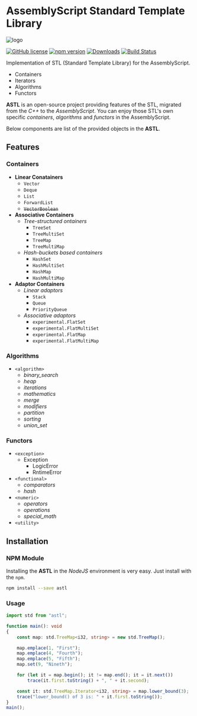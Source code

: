# AssemblyScript Standard Template Library
![logo](https://user-images.githubusercontent.com/13158709/98328610-7b5f4d00-2039-11eb-8135-6cf8100a12b3.png)

[![GitHub license](https://img.shields.io/badge/license-MIT-blue.svg)](https://github.com/samchon/astl/blob/master/LICENSE)
[![npm version](https://badge.fury.io/js/astl.svg)](https://www.npmjs.com/package/astl)
[![Downloads](https://img.shields.io/npm/dm/astl.svg)](https://www.npmjs.com/package/astl)
[![Build Status](https://github.com/samchon/astl/workflows/build/badge.svg)](https://github.com/samchon/astl/actions?query=workflow%3Abuild)

Implementation of STL (Standard Template Library) for the AssemblyScript.

  - Containers
  - Iterators
  - Algorithms
  - Functors

**ASTL** is an open-source project providing features of the STL, migrated from the *C++* to the *AssemblyScript*. You can enjoy those STL's own specific *containers*, *algorithms* and *functors* in the AssemblyScript.

Below components are list of the provided objects in the **ASTL**.




## Features
### Containers
  - **Linear Conatainers**
    - `Vector`
    - `Deque`
    - `List`
    - `ForwardList`
    - ~~`VectorBoolean`~~
  - **Associative Containers**
    - *Tree-structured ontainers*
      - `TreeSet`
      - `TreeMultiSet`
      - `TreeMap`
      - `TreeMultiMap`
    - *Hash-buckets based containers*
      - `HashSet`
      - `HashMultiSet`
      - `HashMap`
      - `HashMultiMap`
  - **Adaptor Containers**
    - *Linear adaptors*
      - `Stack`
      - `Queue`
      - `PriorityQueue`
    - *Associative adaptors*
      - `experimental.FlatSet`
      - `experimental.FlatMultiSet`
      - `experimental.FlatMap`
      - `experimental.FlatMultiMap`

### Algorithms
  - `<algorithm>`
    - *binary_search*
    - *heap*
    - *iterations*
    - *mathematics*
    - *merge*
    - *modifiers*
    - *partition*
    - *sorting*
    - *union_set*

### Functors
  - `<exception>`
    - Exception
      - LogicError
      - RntimeError
  - `<functional>`
    - *comparators*
    - *hash*
  - `<numeric>`
    - *operators*
    - *operations*
    - *special_math*
  - `<utility>`
  



## Installation
### NPM Module
Installing the **ASTL** in the *NodeJS* environment is very easy. Just install with the `npm`.

```bash
npm install --save astl
```
### Usage
```typescript
import std from "astl";

function main(): void
{
    const map: std.TreeMap<i32, string> = new std.TreeMap();

    map.emplace(1, "First");
    map.emplace(4, "Fourth");
    map.emplace(5, "Fifth");
    map.set(9, "Nineth");

    for (let it = map.begin(); it != map.end(); it = it.next())
        trace(it.first.toString() + ", " + it.second);

    const it: std.TreeMap.Iterator<i32, string> = map.lower_bound(3);
    trace("lower_bound() of 3 is: " + it.first.toString());
}
main();
```
